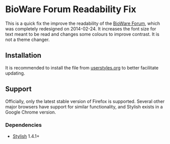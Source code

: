 # BioWare Forum Readability Fix

This is a quick fix the improve the readability of the [BioWare Forum][BSN], which was completely redesigned on 2014-02-24. It increases the font size for text meant to be read and changes some colours to improve contrast. It is not a theme changer.

## Installation

It is recommended to install the file from [userstyles.org][CSS] to better facilitate updating.

## Support

Officially, only the latest stable version of Firefox is supported. Several other major browsers have support for similar functionality, and Stylish exists in a Google Chrome version.

### Dependencies

* [Stylish][] 1.4.1+

[BSN]: http://forum.bioware.com/
[JS]: http://userscripts.org/scripts/show/127615
[CSS]: http://userstyles.org/styles/98563/the-bioware-forum
[Stylish]: https://addons.mozilla.org/firefox/addon/stylish/
[Greasemonkey]: https://addons.mozilla.org/da/firefox/addon/greasemonkey/